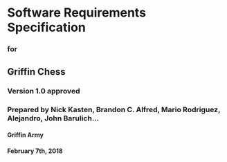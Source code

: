 # Software Requirements Specification
### for
## Griffin Chess
### Version 1.0 approved
### Prepared by Nick Kasten, Brandon C. Alfred, Mario Rodriguez, Alejandro, John Barulich...
#### Griffin Army
#### February 7th, 2018
